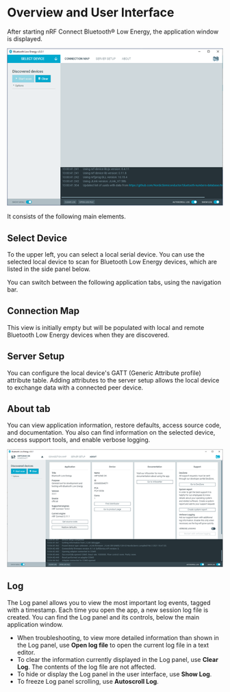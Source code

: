 # Overview and User Interface

After starting nRF Connect Bluetooth® Low Energy, the application window is displayed.

![Application window](./screenshots/nRF_connect_app_window.png "Application window")

It consists of the following main elements.

## Select Device

To the upper left, you can select a local serial device. You can use the selected local device to scan for Bluetooth Low Energy devices, which are listed in the side panel below.

You can switch between the following application tabs, using the navigation bar.

## Connection Map

This view is initially empty but will be populated with local and remote Bluetooth Low Energy devices when they are discovered.

## Server Setup

You can configure the local device's GATT (Generic Attribute profile) attribute table. Adding attributes to the server setup allows the local device to exchange data with a connected peer device.

## About tab

You can view application information, restore defaults, access source code, and documentation. You also can find information on the selected device, access support tools, and enable verbose logging.

![nRF Connect for Desktop Bluetooth Low Energy About tab](./screenshots/nRF_Connect_for_Desktop_BLE_about.png "nRF Connect for Desktop Bluetooth Low Energy About tab")

## Log

The Log panel allows you to view the most important log events, tagged with a timestamp. Each time you open the app, a new session log file is created. You can find the Log panel and its controls, below the main application window.

- When troubleshooting, to view more detailed information than shown in the Log panel, use **Open log file** to open the current log file in a text editor.
- To clear the information currently displayed in the Log panel, use **Clear Log**. The contents of the log file are not affected.
- To hide or display the Log panel in the user interface, use **Show Log**.
- To freeze Log panel scrolling, use **Autoscroll Log**.